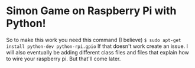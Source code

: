 # Simon Game on Raspberry Pi with Python!
So to make this work you need this command (I believe) ```$ sudo apt-get install python-dev python-rpi.gpio```
If that doesn't work create an issue.
I will also eventually be adding different class files and files that explain how to wire your raspberry pi. But that'll come later.
